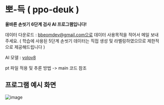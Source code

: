 # 뽀-득 ( ppo-deuk )
**올바른 손씻기 6단계 검사 AI 프로그램입니다!**

데이터 다운로드 : bbeomdev@gmail.com으로 데이터 사용목적을 적어서 메일 보내주세요. ( 학습에 사용된 5단계 손씻기 데이터는 직접 생성 및 라벨링하였으므로 제한적으로 제공해드립니다 )

AI 모델 : [yolov8](https://github.com/ultralytics/ultralytics?tab=AGPL-3.0-1-ov-file#readme) 

pt 파일 적용 및 추론 방법 -> main 코드 참조

## 프로그램 예시 화면
![image](https://github.com/user-attachments/assets/9e1a7914-83fc-40b1-ad96-b20435286dac)
